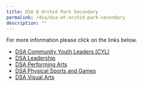 ```yaml
---
title: DSA @ Orchid Park Secondary
permalink: /dsa/dsa-at-orchid-park-secondary
description: ""
---
```

<p>For more information please click on the links below.</p>
<ul>
<li><a href="/dsa/dsa-community-youth-leaders-cyl" target="_blank" rel="noopener">DSA Community Youth Leaders (CYL)</a></li>
<li><a href="/dsa/dsa-leadership" target="_blank" rel="noopener">DSA Leadership</a></li>
<li><a href="/dsa/dsa-performing-arts" target="_blank" rel="noopener">DSA Performing Arts</a></li>
<li><a href="/dsa/dsa-physical-sports-and-games" target="_blank" rel="noopener">DSA Physical Sports and Games</a></li>
<li><a href="/dsa/dsa-visual-arts" target="_blank" rel="noopener">DSA Visual Arts</a></li>
</ul>